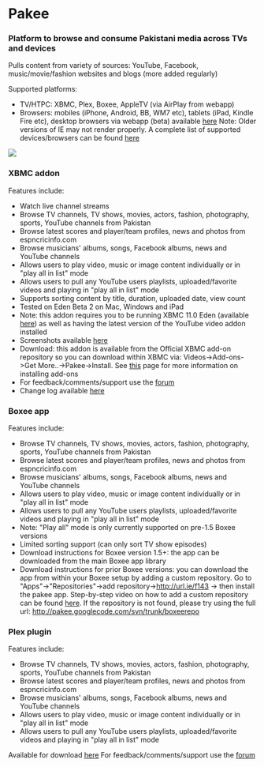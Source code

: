 # Pakee #
### Platform to browse and consume Pakistani media across TVs and devices ###
Pulls content from variety of sources: YouTube, Facebook, music/movie/fashion websites and blogs (more added regularly)

Supported platforms:
  * TV/HTPC: XBMC, Plex, Boxee, AppleTV (via AirPlay from webapp)
  * Browsers: mobiles (iPhone, Android, BB, WM7 etc), tablets (iPad, Kindle Fire etc), desktop browsers via webapp (beta) available [here](http://pakee.hopto.org/pakee)
Note: Older versions of IE may not render properly. A complete list of supported devices/browsers can be found  [here](http://jquerymobile.com/gbs/)

[![](https://www.paypal.com/en_US/i/btn/btn_donateCC_LG.gif)](https://www.paypal.com/cgi-bin/webscr?cmd=_s-xclick&hosted_button_id=M872PH3W6HCB2)

### XBMC addon ###
Features include:
  * Watch live channel streams
  * Browse TV channels, TV shows, movies, actors, fashion, photography, sports, YouTube channels from Pakistan
  * Browse latest scores and player/team profiles, news and photos from espncricinfo.com
  * Browse musicians' albums, songs, Facebook albums, news and YouTube channels
  * Allows users to play video, music or image content individually or in "play all in list" mode
  * Allows users to pull any YouTube users playlists, uploaded/favorite videos and playing in "play all in list" mode
  * Supports sorting content by title, duration, uploaded date, view count
  * Tested on Eden Beta 2 on Mac, Windows and iPad
  * Note: this addon requires you to be running XBMC 11.0 Eden (available [here](http://xbmc.org/download/)) as well as having the latest version of the YouTube video addon installed
  * Screenshots available [here](https://picasaweb.google.com/113993009714224964338/XBMCAddonScreenshots?authuser=0&feat=directlink)
  * Download: this addon is available from the Official XBMC add-on repository so you can download within XBMC via: Videos->Add-ons->Get More..->Pakee->Install. See [this](http://wiki.xbmc.org/index.php?title=Add-ons#How_to_install_add-ons_from_a_repo) page for more information on installing add-ons
  * For feedback/comments/support use the [forum](http://forum.xbmc.org/showthread.php?t=121180)
  * Change log available [here](http://pakee.googlecode.com/svn/trunk/Pakee%20xbmc/plugin.video.pakee/changelog.txt)

### Boxee app ###
Features include:
  * Browse TV channels, TV shows, movies, actors, fashion, photography, sports, YouTube channels from Pakistan
  * Browse latest scores and player/team profiles, news and photos from espncricinfo.com
  * Browse musicians' albums, songs, Facebook albums, news and YouTube channels
  * Allows users to play video, music or image content individually or in "play all in list" mode
  * Allows users to pull any YouTube users playlists, uploaded/favorite videos and playing in "play all in list" mode
  * Note: "Play all" mode is only currently supported on pre-1.5 Boxee versions
  * Limited sorting support (can only sort TV show episodes)
  * Download instructions for Boxee version 1.5+: the app can be downloaded from the main Boxee app library
  * Download instructions for prior Boxee versions: you can download the app from within your Boxee setup by adding a custom repository. Go to "Apps"->"Repositories"->add repository->http://url.ie/f143 -> then install the pakee app. Step-by-step video on how to add a custom repository can be found [here](http://www.ehomeupgrade.com/2010/09/20/add-third-party-repositories-to-boxee-to-expand-your-app-options). If the repository is not found, please try using the full url: http://pakee.googlecode.com/svn/trunk/boxeerepo



### Plex plugin ###
Features include:

  * Browse TV channels, TV shows, movies, actors, fashion, photography, sports, YouTube channels from Pakistan
  * Browse latest scores and player/team profiles, news and photos from espncricinfo.com
  * Browse musicians' albums, songs, Facebook albums, news and YouTube channels
  * Allows users to play video, music or image content individually or in "play all in list" mode
  * Allows users to pull any YouTube users playlists, uploaded/favorite videos and playing in "play all in list" mode

Available for download [here](http://code.google.com/p/pakee/downloads/list?q=plex)
For feedback/comments/support use the [forum](http://forums.plexapp.com/index.php/topic/37934-new-plugin-pakee-to-watch-media-from-pakistan)